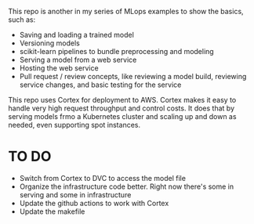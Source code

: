 This repo is another in my series of MLops examples to show the basics, such as:
* Saving and loading a trained model
* Versioning models
* scikit-learn pipelines to bundle preprocessing and modeling
* Serving a model from a web service
* Hosting the web service
* Pull request / review concepts, like reviewing a model build, reviewing service changes, and basic testing for the service

This repo uses Cortex for deployment to AWS. Cortex makes it easy to handle very high request throughput and control costs. It does that by serving models frmo a Kubernetes cluster and scaling up and down as needed, even supporting spot instances. 

# TO DO
- Switch from Cortex to DVC to access the model file
- Organize the infrastructure code better. Right now there's some in serving and some in infrastructure
- Update the github actions to work with Cortex
- Update the makefile
